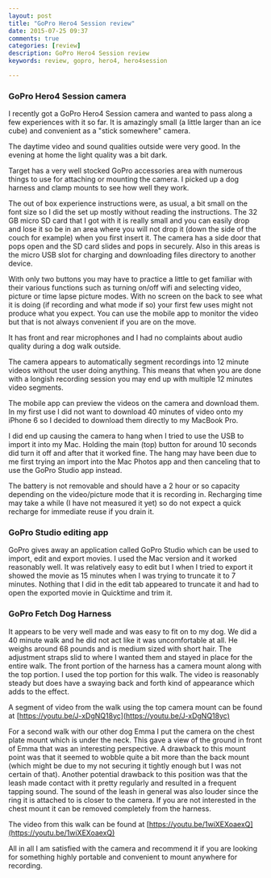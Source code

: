 ```yaml
---
layout: post
title: "GoPro Hero4 Session review"
date: 2015-07-25 09:37
comments: true
categories: [review]
description: GoPro Hero4 Session review
keywords: review, gopro, hero4, hero4session

---
```

### GoPro Hero4 Session camera

I recently got a GoPro Hero4 Session camera and wanted to pass along a few experiences with it so far.
It is amazingly small (a little larger than an ice cube) and convenient as a "stick somewhere" camera.

The daytime video and sound qualities outside were very good.
In the evening at home the light quality was a bit dark.

Target has a very well stocked GoPro accessories area with numerous things to use for attaching or mounting the camera.
I picked up a dog harness and clamp mounts to see how well they work.

The out of box experience instructions were, as usual, a bit small on the font size so I did the set up mostly without reading the instructions.
The 32 GB micro SD card that I got with it is really small and you can easily drop and lose it so be in an area where you will not drop it (down the side of the couch for example) when you first insert it.
The camera has a side door that pops open and the SD card slides and pops in securely.
Also in this areas is the micro USB slot for charging and downloading files directory to another device.

With only two buttons you may have to practice a little to get familiar with their various functions such as turning on/off wifi and selecting video, picture or time lapse picture modes.
With no screen on the back to see what it is doing (if recording and what mode if so) your first few uses might not produce what you expect.
You can use the mobile app to monitor the video but that is not always convenient if you are on the move.

It has front and rear microphones and I had no complaints about audio quality during a dog walk outside.

The camera appears to automatically segment recordings into 12 minute videos without the user doing anything.
This means that when you are done with a longish recording session you may end up with multiple 12 minutes video segments.

The mobile app can preview the videos on the camera and download them.
In my first use I did not want to download 40 minutes of video onto my iPhone 6 so I decided to download them directly to my MacBook Pro.

I did end up causing the camera to hang when I tried to use the USB to import it into my Mac.
Holding the main (top) button for around 10 seconds did turn it off and after that it worked fine.
The hang may have been due to me first trying an import into the Mac Photos app and then canceling that to use the GoPro Studio app instead.

The battery is not removable and should have a 2 hour or so capacity depending on the video/picture mode that it is recording in.
Recharging time may take a while (I have not measured it yet) so do not expect a quick recharge for immediate reuse if you drain it.


### GoPro Studio editing app

GoPro gives away an application called GoPro Studio which can be used to import, edit and export movies.
I used the Mac version and it worked reasonably well.
It was relatively easy to edit but I when I tried to export it showed the movie as 15 minutes when I was trying to truncate it to 7 minutes.
Nothing that I did in the edit tab appeared to truncate it and had to open the exported movie in Quicktime and trim it.


### GoPro Fetch Dog Harness

It appears to be very well made and was easy to fit on to my dog.
We did a 40 minute walk and he did not act like it was uncomfortable at all.
He weighs around 68 pounds and is medium sized with short hair.
The adjustment straps slid to where I wanted them and stayed in place for the entire walk.
The front portion of the harness has a camera mount along with the top portion.
I used the top portion for this walk.
The video is reasonably steady but does have a swaying back and forth kind of appearance which adds to the effect.

A segment of video from the walk using the top camera mount can be found at [https://youtu.be/J-xDgNQ18yc](https://youtu.be/J-xDgNQ18yc)

For a second walk with our other dog Emma I put the camera on the chest plate mount which is under the neck.
This gave a view of the ground in front of Emma that was an interesting perspective.
A drawback to this mount point was that it seemed to wobble quite a bit more than the back mount (which might be due to my not securing it tightly enough but I was not certain of that).
Another potential drawback to this position was that the leash made contact with it pretty regularly and resulted in a frequent tapping sound.
The sound of the leash in general was also louder since the ring it is attached to is closer to the camera.
If you are not interested in the chest mount it can be removed completely from the harness.

The video from this walk can be found at [https://youtu.be/1wiXEXoaexQ](https://youtu.be/1wiXEXoaexQ)

All in all I am satisfied with the camera and recommend it if you are looking for something highly portable and convenient to mount anywhere for recording.







